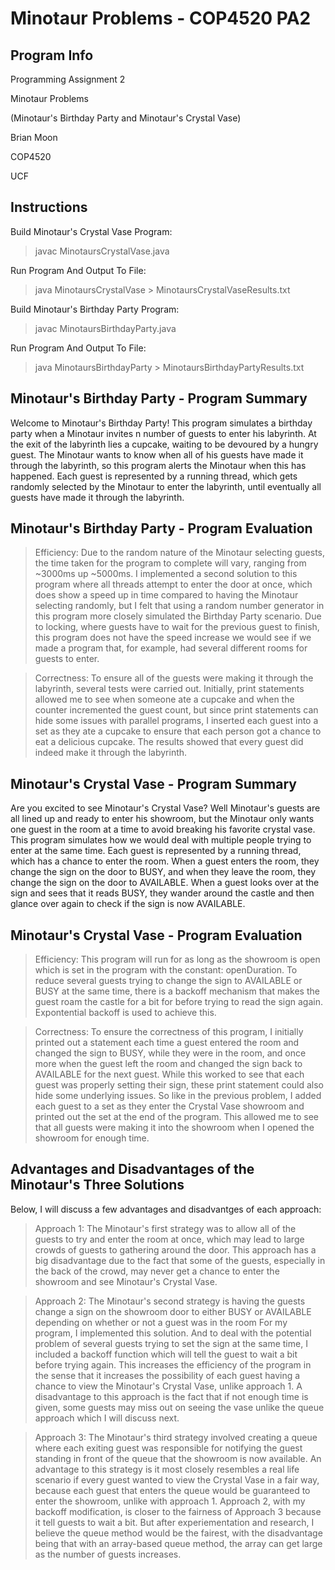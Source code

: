 # Minotaur Problems - COP4520 PA2

## Program Info

Programming Assignment 2

Minotaur Problems

(Minotaur's Birthday Party and Minotaur's Crystal Vase)

Brian Moon

COP4520

UCF

## Instructions

Build Minotaur's Crystal Vase Program:

> javac MinotaursCrystalVase.java

Run Program And Output To File:

> java MinotaursCrystalVase > MinotaursCrystalVaseResults.txt

Build Minotaur's Birthday Party Program:

> javac MinotaursBirthdayParty.java

Run Program And Output To File:

> java MinotaursBirthdayParty > MinotaursBirthdayPartyResults.txt

## Minotaur's Birthday Party - Program Summary

Welcome to Minotaur's Birthday Party! This program simulates a birthday party when a Minotaur invites n number of guests to enter his labyrinth. At the exit of the labyrinth lies a cupcake, waiting to be devoured by a hungry guest. The Minotaur wants to know when all of his guests have made it through the labyrinth, so this program alerts the Minotaur when this has happened. Each guest is represented by a running thread, which gets randomly selected by the Minotaur to enter the labyrinth, until eventually all guests have made it through the labyrinth.

## Minotaur's Birthday Party - Program Evaluation

> Efficiency: Due to the random nature of the Minotaur selecting guests, the time taken for the program to complete will vary, ranging from ~3000ms up ~5000ms. I implemented a second solution to this program where all threads attempt to enter the door at once, which does show a speed up in time compared to having the Minotaur selecting randomly, but I felt that using a random number generator in this program more closely simulated the Birthday Party scenario. Due to locking, where guests have to wait for the previous guest to finish, this program does not have the speed increase we would see if we made a program that, for example, had several different rooms for guests to enter.

> Correctness: To ensure all of the guests were making it through the labyrinth, several tests were carried out. Initially, print statements allowed me to see when someone ate a cupcake and when the counter incremented the guest count, but since print statements can hide some issues with parallel programs, I inserted each guest into a set as they ate a cupcake to ensure that each person got a chance to eat a delicious cupcake. The results showed that every guest did indeed make it through the labyrinth.

## Minotaur's Crystal Vase - Program Summary

Are you excited to see Minotaur's Crystal Vase? Well Minotaur's guests are all lined up and ready to enter his showroom, but the Minotaur only wants one guest in the room at a time to avoid breaking his favorite crystal vase. This program simulates how we would deal with multiple people trying to enter at the same time. Each guest is represented by a running thread, which has a chance to enter the room. When a guest enters the room, they change the sign on the door to BUSY, and when they leave the room, they change the sign on the door to AVAILABLE. When a guest looks over at the sign and sees that it reads BUSY, they wander around the castle and then glance over again to check if the sign is now AVAILABLE.

## Minotaur's Crystal Vase - Program Evaluation

> Efficiency: This program will run for as long as the showroom is open which is set in the program with the constant: openDuration. To reduce several guests trying to change the sign to AVAILABLE or BUSY at the same time, there is a backoff mechanism that makes the guest roam the castle for a bit for before trying to read the sign again. Expontential backoff is used to achieve this.

> Correctness: To ensure the correctness of this program, I initially printed out a statement each time a guest entered the room and changed the sign to BUSY, while they were in the room, and once more when the guest left the room and changed the sign back to AVAILABLE for the next guest. While this worked to see that each guest was properly setting their sign, these print statement could also hide some underlying issues. So like in the previous problem, I added each guest to a set as they enter the Crystal Vase showroom and printed out the set at the end of the program. This allowed me to see that all guests were making it into the showroom when I opened the showroom for enough time.

## Advantages and Disadvantages of the Minotaur's Three Solutions

Below, I will discuss a few advantages and disadvantges of each approach:

> Approach 1: The Minotaur's first strategy was to allow all of the guests to try and enter the room at once, which may lead to large crowds of guests to gathering around the door. This approach has a big disadvantage due to the fact that some of the guests, especially in the back of the crowd, may never get a chance to enter the showroom and see Minotaur's Crystal Vase.

> Approach 2: The Minotaur's second strategy is having the guests change a sign on the showroom door to either BUSY or AVAILABLE depending on whether or not a guest was in the room For my program, I implemented this solution. And to deal with the potential problem of several guests trying to set the sign at the same time, I included a backoff function which will tell the guest to wait a bit before trying again. This increases the efficiency of the program in the sense that it increases the possibility of each guest having a chance to view the Minotaur's Crystal Vase, unlike approach 1. A disadvantage to this approach is the fact that if not enough time is given, some guests may miss out on seeing the vase unlike the queue approach which I will discuss next.

> Approach 3: The Minotaur's third strategy involved creating a queue where each exiting guest was responsible for notifying the guest standing in front of the queue that the showroom is now available. An advantage to this strategy is it most closely resembles a real life scenario if every guest wanted to view the Crystal Vase in a fair way, because each guest that enters the queue would be guaranteed to enter the showroom, unlike with approach 1. Approach 2, with my backoff modification, is closer to the fairness of Approach 3 because it tell guests to wait a bit. But after experiementation and research, I believe the queue method would be the fairest, with the disadvantage being that with an array-based queue method, the array can get large as the number of guests increases.
